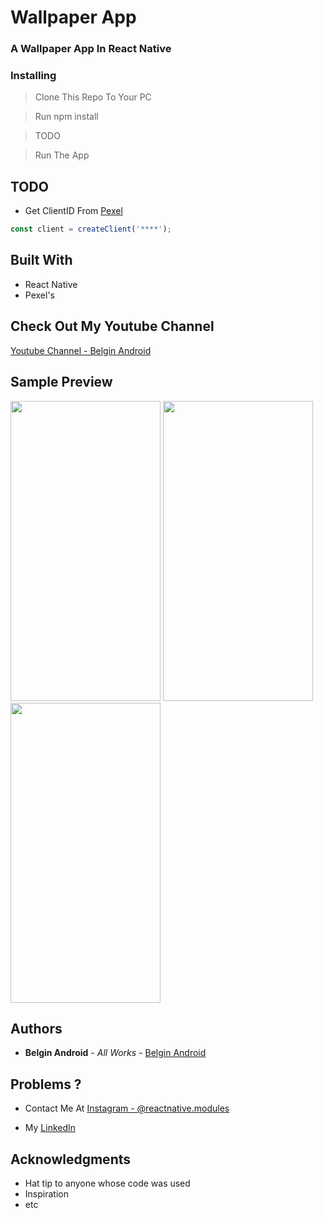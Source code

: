 # Wallpaper App

### A Wallpaper App In React Native

### Installing

> Clone This Repo To Your PC 

> Run npm install

> TODO

> Run The App

## TODO 

* Get ClientID From [Pexel](https://www.pexels.com/api/documentation/?language=javascript)

```javascript
const client = createClient('****');
```

## Built With

* React Native
* Pexel's

## Check Out My Youtube Channel

[Youtube Channel - Belgin Android](https://youtube.com/c/belginandroid)

## Sample Preview

<img src="https://user-images.githubusercontent.com/61349423/102805483-49cff480-43e1-11eb-8d25-2f9a803f66ae.jpg" width="240" height="480"> <img src="https://user-images.githubusercontent.com/61349423/102805504-518f9900-43e1-11eb-94d5-22bcaae6550f.jpg" width="240" height="480"> <img src="https://user-images.githubusercontent.com/61349423/102805494-4dfc1200-43e1-11eb-98ff-b60564642405.jpg" width="240" height="480">

## Authors

* **Belgin Android** - *All Works* - [Belgin Android](https://github.com/Belgin-Android)

## Problems ?

* Contact Me At [Instagram - @reactnative.modules](https://www.instagram.com/reactnative.modules/)

*  My [LinkedIn](https://www.linkedin.com/in/belgin-jarosh/)

## Acknowledgments

* Hat tip to anyone whose code was used
* Inspiration
* etc
